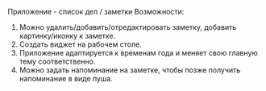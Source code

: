 Приложение - список дел / заметки
Возможности:

1. Можно удалить/добавить/отредактировать заметку, добавить картинку/иконку к заметке.
2. Создать виджет на рабочем столе.
3. Приложение адаптируется к временам года и меняет свою главную тему соответственно.
4. Можно задать напоминание на заметке, чтобы позже получить напоминание в виде пуша.
